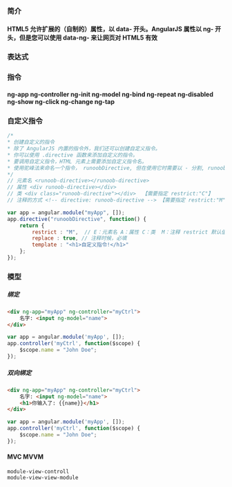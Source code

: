 ### 简介
#### HTML5 允许扩展的（自制的）属性，以 data- 开头。AngularJS 属性以 ng- 开头，但是您可以使用 data-ng- 来让网页对 HTML5 有效
### 表达式
### 指令 
#### ng-app ng-controller ng-init ng-model ng-bind ng-repeat ng-disabled ng-show ng-click ng-change ng-tap
### 自定义指令
````javascript
/*
* 创建自定义的指令
* 除了 AngularJS 内置的指令外，我们还可以创建自定义指令。
* 你可以使用 .directive 函数来添加自定义的指令。
* 要调用自定义指令，HTML 元素上需要添加自定义指令名。
* 使用驼峰法来命名一个指令， runoobDirective, 但在使用它时需要以 - 分割, runoob-directive
*/
// 元素名 <runoob-directive></runoob-directive>
// 属性 <div runoob-directive></div>
// 类 <div class="runoob-directive"></div>  【需要指定 restrict:"C"】
// 注释的方式 <!-- directive: runoob-directive --> 【需要指定 restrict:"M",replace:true】

var app = angular.module("myApp", []);
app.directive("runoobDirective", function() {
    return {
        restrict : "M",  // E：元素名 A：属性 C：类  M：注释 restrict 默认值为 EA
        replace : true, // 注释时候，必填
        template : "<h1>自定义指令!</h1>"
    };
});
````
### 模型 
##### 绑定
````html
<div ng-app="myApp" ng-controller="myCtrl">
    名字: <input ng-model="name">
</div>
````
````javascript
var app = angular.module('myApp', []);
app.controller('myCtrl', function($scope) {
    $scope.name = "John Doe";
});
````
##### 双向绑定
````html
<div ng-app="myApp" ng-controller="myCtrl">
    名字: <input ng-model="name">
    <h1>你输入了: {{name}}</h1>
</div>
````
````javascript
var app = angular.module('myApp', []);
app.controller('myCtrl', function($scope) {
    $scope.name = "John Doe";
});
````

#### MVC MVVM 
````javasctipt
module-view-controll
module-view-view-module
````
